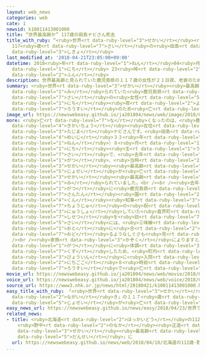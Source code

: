 ```yaml
---
layout: web_news
categories: web
cate: 1
newsid: k10011413001000
title: “世界最高齢か” 117歳の田島ナビさん死去
title_with_ruby: “<ruby>世界<rt data-ruby-level="3">せかい</rt></ruby><ruby>最高齢<rt data-ruby-level="7">さいこうれい</rt></ruby>か”
  117<ruby>歳<rt data-ruby-level="7">さい</rt></ruby>の<ruby>田島<rt data-ruby-level="3">たじま</rt></ruby>ナビさん<ruby>死去<rt
  data-ruby-level="3">しきょ</rt></ruby>
last_modified_at: '2018-04-21T23:05:00+09:00'
datetime: 2018<ruby>年<rt data-ruby-level="1">ねん</rt></ruby>04<ruby>月<rt data-ruby-level="1">がつ</rt></ruby>21<ruby>日<rt
  data-ruby-level="1">にち</rt></ruby> 23<ruby>時<rt data-ruby-level="2">じ</rt></ruby>05<ruby>分<rt
  data-ruby-level="2">ふん</rt></ruby>
description: 世界最高齢と見られていた鹿児島県の１１７歳の女性が２１日夜、老衰のため亡くなりました。
summary: <ruby>世界<rt data-ruby-level="3">せかい</rt></ruby><ruby>最高齢<rt data-ruby-level="7">さいこうれい</rt></ruby>と<ruby>見<rt
  data-ruby-level="1">み</rt></ruby>られていた<ruby>鹿児島県<rt data-ruby-level="8">かごしまけん</rt></ruby>の１１７<ruby>歳<rt
  data-ruby-level="7">さい</rt></ruby>の<ruby>女性<rt data-ruby-level="5">じょせい</rt></ruby>が２１<ruby>日<rt
  data-ruby-level="1">にち</rt></ruby><ruby>夜<rt data-ruby-level="2">よる</rt></ruby>、<ruby>老衰<rt
  data-ruby-level="7">ろうすい</rt></ruby>のため<ruby>亡<rt data-ruby-level="7">な</rt></ruby>くなりました。
image_url: https://newswebeasy.github.io/ja201804/news/web/image/2018/04/21/K10011413001_1804212310_1804212312_01_03.jpg
more: <ruby>亡<rt data-ruby-level="7">な</rt></ruby>くなったのは、<ruby>鹿児島県<rt data-ruby-level="8">かごしまけん</rt></ruby><ruby>喜界町<rt
  data-ruby-level="4">きかいちょう</rt></ruby><ruby>在住<rt data-ruby-level="5">ざいじゅう</rt></ruby>の<ruby>田島<rt
  data-ruby-level="3">たじま</rt></ruby>ナビさんです。<ruby>田島<rt data-ruby-level="3">たじま</rt></ruby>さんは<ruby>明治<rt
  data-ruby-level="4">めいじ</rt></ruby>３３<ruby>年<rt data-ruby-level="1">ねん</rt></ruby>（１９００<ruby>年<rt
  data-ruby-level="1">ねん</rt></ruby>）８<ruby>月<rt data-ruby-level="1">がつ</rt></ruby>４<ruby>日<rt
  data-ruby-level="1">にち</rt></ruby><ruby>生<rt data-ruby-level="1">う</rt></ruby>まれの１１７<ruby>歳<rt
  data-ruby-level="7">さい</rt></ruby>で、<ruby>去年<rt data-ruby-level="3">きょねん</rt></ruby>９<ruby>月<rt
  data-ruby-level="1">がつ</rt></ruby>、<ruby>当時<rt data-ruby-level="2">とうじ</rt></ruby>、<ruby>世界<rt
  data-ruby-level="3">せかい</rt></ruby><ruby>最高齢<rt data-ruby-level="7">さいこうれい</rt></ruby>だったジャマイカの<ruby>女性<rt
  data-ruby-level="5">じょせい</rt></ruby>が<ruby>亡<rt data-ruby-level="7">な</rt></ruby>くなったあと、<ruby>世界<rt
  data-ruby-level="3">せかい</rt></ruby><ruby>最高齢<rt data-ruby-level="7">さいこうれい</rt></ruby>になったと<ruby>見<rt
  data-ruby-level="1">み</rt></ruby>られていました。<br /><br /><ruby>去年<rt data-ruby-level="3">きょねん</rt></ruby>９<ruby>月<rt
  data-ruby-level="1">がつ</rt></ruby>に<ruby>鹿児島県<rt data-ruby-level="8">かごしまけん</rt></ruby>の<ruby>三反<rt
  data-ruby-level="7">さんたん</rt></ruby><ruby>園<rt data-ruby-level="2">えん</rt></ruby><ruby>訓<rt
  data-ruby-level="4">くん</rt></ruby><ruby>知事<rt data-ruby-level="3">ちじ</rt></ruby>が、<ruby>長寿<rt
  data-ruby-level="7">ちょうじゅ</rt></ruby>の<ruby>祝<rt data-ruby-level="4">いわ</rt></ruby>いで<ruby>入所<rt
  data-ruby-level="3">にゅうしょ</rt></ruby>していた<ruby>喜界町<rt data-ruby-level="4">きかいちょう</rt></ruby>の<ruby>施設<rt
  data-ruby-level="7">しせつ</rt></ruby>を<ruby>訪<rt data-ruby-level="7">おとず</rt></ruby>れた<ruby>際<rt
  data-ruby-level="5">さい</rt></ruby>には、<ruby>三味線<rt data-ruby-level="8">しゃみせん</rt></ruby>の<ruby>音<rt
  data-ruby-level="1">おと</rt></ruby>に<ruby>合<rt data-ruby-level="2">あ</rt></ruby>わせて<ruby>踊<rt
  data-ruby-level="7">おど</rt></ruby>るようなしぐさも<ruby>見<rt data-ruby-level="1">み</rt></ruby>せていました。<br
  /><br /><ruby>家族<rt data-ruby-level="3">かぞく</rt></ruby>によりますと、<ruby>田島<rt data-ruby-level="3">たじま</rt></ruby>さんはことし１<ruby>月<rt
  data-ruby-level="1">がつ</rt></ruby>に<ruby>体調<rt data-ruby-level="3">たいちょう</rt></ruby>を<ruby>崩<rt
  data-ruby-level="7">くず</rt></ruby>したため、<ruby>町内<rt data-ruby-level="2">ちょうない</rt></ruby>にある<ruby>病院<rt
  data-ruby-level="3">びょういん</rt></ruby>に<ruby>入院<rt data-ruby-level="3">にゅういん</rt></ruby>していましたが、２１<ruby>日午後<rt
  data-ruby-level="2">にちごご</rt></ruby>８<ruby>時前<rt data-ruby-level="2">じまえ</rt></ruby>、<ruby>老衰<rt
  data-ruby-level="7">ろうすい</rt></ruby>で<ruby>亡<rt data-ruby-level="7">な</rt></ruby>くなったということです。
movie_url: https://newswebeasy.github.io/ja201804/news/web/movie/2018/04/21/k10011413001_201804212310_201804212311.mp4
voice_url: https://newswebeasy.github.io/ja201804/news/web/voice/2018/04/21/k10011413001_201804212310_201804212311.mp3
source_url: https://www3.nhk.or.jp/news/html/20180421/k10011413001000.html
easy_title_with_ruby: 「<ruby>世界<rt data-ruby-level="3">せかい</rt></ruby>でいちばん<ruby>長生<rt
  data-ruby-level="2">ながい</rt></ruby>き」の１１７<ruby>歳<rt data-ruby-level="7">さい</rt></ruby>の<ruby>女性<rt
  data-ruby-level="5">じょせい</rt></ruby>が<ruby>亡<rt data-ruby-level="7">な</rt></ruby>くなる
easy_news_url: https://newswebeasy.github.io/news/easy/2018/04/23/世界でいちばん長生きの117歳の女性が亡くなる
related_news:
- title: <ruby>北海道<rt data-ruby-level="2">ほっかいどう</rt></ruby>の112<ruby>歳<rt data-ruby-level="7">さい</rt></ruby>
    <ruby>野中<rt data-ruby-level="2">のなか</rt></ruby><ruby>正造<rt data-ruby-level="5">しょうぞう</rt></ruby>さん「<ruby>世界<rt
    data-ruby-level="3">せかい</rt></ruby><ruby>最高齢<rt data-ruby-level="7">さいこうれい</rt></ruby>の<ruby>男性<rt
    data-ruby-level="5">だんせい</rt></ruby>」に
  url: https://newswebeasy.github.io/news/web/2018/04/10/北海道の112歳-野中正造さん世界最高齢の男性に
...
```

